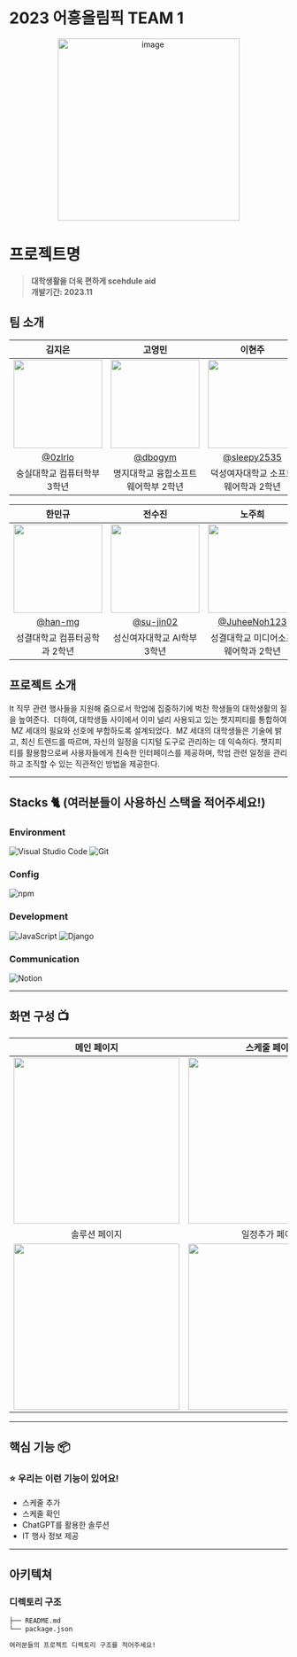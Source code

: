 # 2023 어흥올림픽 TEAM 1 

<div align="center">
<img width="329" alt="image" src="https://github.com/2023-AHEUNGTHON/Team_1/assets/94633589/f7f60b7b-6a04-41e8-a38f-8cd619fd6e4a">

</div>

# 프로젝트명
> **대학생활을 더욱 편하게  scehdule aid** <br> 
> **개발기간: 2023.11**

## 팀 소개

|      김지은       |          고영민         |       이현주         |                                                                                                               
| :------------------------------------------------------------------------------: | :---------------------------------------------------------------------------------------------------------------------------------------------------: | :---------------------------------------------------------------------------------------------------------------------------------------------------------------------------------------------------: | 
|   <img width="160px" src="https://github.com/2023-AHEUNGTHON/Team_1/assets/133757639/202fb872-04cd-4f56-8047-a23e9baa22ea" > |             <img width="160px" src="https://github.com/2023-AHEUNGTHON/Team_1/assets/133757639/88abfb74-d2d2-47f9-a339-00c7351d21b8" >    |                 <img width="160px" src="https://github.com/2023-AHEUNGTHON/Team_1/assets/133757639/46038b9d-2750-4a34-8580-a1a9ae1ee551" >   |
|   [@0zlrlo](https://github.com/0zlrlo)   |    [@dbogym](https://github.com/dbogym)  | [@sleepy2535](https://github.com/sleepy2535)  |
| 숭실대학교 컴퓨터학부 3학년 | 명지대학교 융합소프트웨어학부 2학년 | 덕성여자대학교 소프트웨어학과 2학년 |

|      한민규       |          전수진         |       노주희         |                                                                                                               
| :------------------------------------------------------------------------------: | :---------------------------------------------------------------------------------------------------------------------------------------------------: | :---------------------------------------------------------------------------------------------------------------------------------------------------------------------------------------------------: | 
|   <img width="160px" src="https://github.com/2023-AHEUNGTHON/Team_1/assets/133757639/2498c71d-11a9-4012-88cb-1e021152d4f9" > |             <img width="160px" src="https://github.com/2023-AHEUNGTHON/Team_1/assets/133757639/1576acb2-b908-41ba-bde2-306ff4ea3b46" >    |                 <img width="160px" src="https://github.com/2023-AHEUNGTHON/Team_1/assets/133757639/f27478e4-5718-4e62-b2b4-b86420c6c72e" >   |
|   [@han-mg](https://github.com/han-mg)   |    [@su-jin02](https://github.com/su-jin02)  | [@JuheeNoh123](https://github.com/JuheeNoh123)  |
| 성결대학교 컴퓨터공학과 2학년 | 성신여자대학교 AI학부 3학년 | 성결대학교 미디어소프웨어학과 2학년 |

## 프로젝트 소개

It 직무 관련 행사들을 지원해 줌으로서 학업에 집중하기에 벅찬 학생들의 대학생활의 질을 높여준다.  더하여, 대학생들 사이에서 이미 널리 사용되고 있는 챗지피티를 통합하여  MZ 세대의 필요와 선호에 부합하도록 설계되었다.  MZ 세대의 대학생들은 기술에 밝고, 최신 트렌드를 따르며, 자신의 일정을 디지털 도구로 관리하는 데 익숙하다. 챗지피티를 활용함으로써 사용자들에게 친숙한 인터페이스를 제공하며, 학업 관련 일정을 관리하고 조직할 수 있는 직관적인 방법을 제공한다.

---

## Stacks 🐈 (여러분들이 사용하신 스택을 적어주세요!)

### Environment
![Visual Studio Code](https://img.shields.io/badge/Visual%20Studio%20Code-007ACC?style=for-the-badge&logo=Visual%20Studio%20Code&logoColor=white)
![Git](https://img.shields.io/badge/Git-F05032?style=for-the-badge&logo=Git&logoColor=white)        

### Config
![npm](https://img.shields.io/badge/npm-CB3837?style=for-the-badge&logo=npm&logoColor=white)        

### Development
![JavaScript](https://img.shields.io/badge/JavaScript-F7DF1E?style=for-the-badge&logo=J&logoColor=white)
![Django](https://img.shields.io/badge/React-20232A?style=for-the-badge&logo=react&logoColor=61DAFB)

### Communication
![Notion](https://img.shields.io/badge/Notion-000000?style=for-the-badge&logo=Notion&logoColor=white)

---
## 화면 구성 📺
| 메인 페이지  |  스케줄 페이지   |
| :-------------------------------------------: | :------------: |
| <img width="300px" src="https://github.com/2023-AHEUNGTHON/Team_1/assets/133757639/a6f54f6a-b843-4b06-9331-8b0b0e31f1c0" > | <img width="300px" src="https://github.com/2023-AHEUNGTHON/Team_1/assets/133757639/ba887735-ceb3-49bd-ae4d-9426363c0831" > |  
| 솔루션 페이지   |  일정추가 페이지   |  
| <img width="300px" src="https://github.com/2023-AHEUNGTHON/Team_1/assets/133757639/bc749208-2a2b-41d0-b0db-d3fc1ec4ea7d" > | <img width="300px" src="https://github.com/2023-AHEUNGTHON/Team_1/assets/133757639/21c59138-d8dd-46ed-9b1b-9f3fb71bb01d" > |

---
## 핵심 기능 📦

### ⭐️ 우리는 이런 기능이 있어요!
- 스케줄 추가
- 스케줄 확인
- ChatGPT를 활용한 솔루션
- IT 행사 정보 제공


---
## 아키텍쳐


### 디렉토리 구조
```bash
├── README.md
└── package.json

여러분들의 프로젝트 디렉토리 구조를 적어주세요!

```

